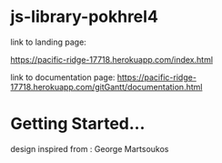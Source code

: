 # js-library-pokhrel4

link to landing page:

https://pacific-ridge-17718.herokuapp.com/index.html


link to documentation page:
https://pacific-ridge-17718.herokuapp.com/gitGantt/documentation.html


# Getting Started...

<head>
<script type = "text/javascript" src="./gitGantt/gitGantt.js" defer> </script>
<script type = "text/javascript" src="./examples/index.js" defer> </script>
</head>











design inspired from :  George Martsoukos
